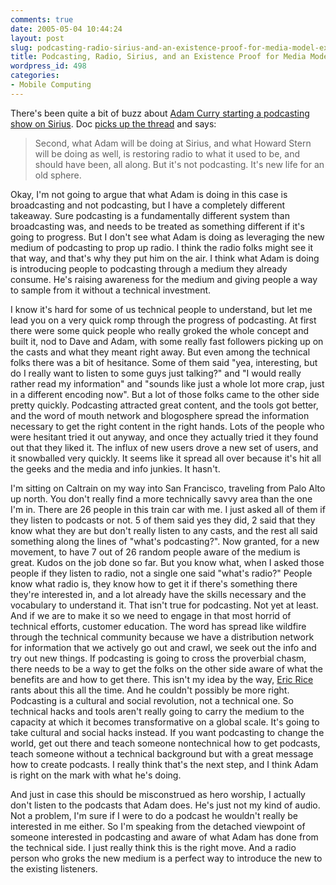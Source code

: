 ```yaml
---
comments: true
date: 2005-05-04 10:44:24
layout: post
slug: podcasting-radio-sirius-and-an-existence-proof-for-media-model-experimentation
title: Podcasting, Radio, Sirius, and an Existence Proof for Media Model Experimentation
wordpress_id: 498
categories:
- Mobile Computing
---
```


There's been quite a bit of buzz about [Adam Curry starting a podcasting show on Sirius](http://www.russellbeattie.com/notebook/1008442.html). Doc [picks up the thread](http://doc.weblogs.com/2005/05/03#takingTheFork) and says:




> Second, what Adam will be doing at Sirius, and what Howard Stern will be doing as well, is restoring radio to what it used to be, and should have been, all along. But it's not podcasting. It's new life for an old sphere.




Okay, I'm not going to argue that what Adam is doing in this case is broadcasting and not podcasting, but I have a completely different takeaway. Sure podcasting is a fundamentally different system than broadcasting was, and needs to be treated as something different if it's going to progress. But I don't see what Adam is doing as leveraging the new medium of podcasting to prop up radio. I think the radio folks might see it that way, and that's why they put him on the air. I think what Adam is doing is introducing people to podcasting through a medium they already consume. He's raising awareness for the medium and giving people a way to sample from it without a technical investment.




I know it's hard for some of us technical people to understand, but let me lead you on a very quick romp through the progress of podcasting. At first there were some quick people who really groked the whole concept and built it, nod to Dave and Adam, with some really fast followers picking up on the casts and what they meant right away. But even among the technical folks there was a bit of hesitance. Some of them said "yea, interesting, but do I really want to listen to some guys just talking?" and "I would really rather read my information" and "sounds like just a whole lot more crap, just in a different encoding now". But a lot of those folks came to the other side pretty quickly. Podcasting attracted great content, and the tools got better, and the word of mouth network and blogosphere spread the information necessary to get the right content in the right hands. Lots of the people who were hesitant tried it out anyway, and once they actually tried it they found out that they liked it. The influx of new users drove a new set of users, and it snowballed very quickly. It seems like it spread all over because it's hit all the geeks and the media and info junkies. It hasn't.




I'm sitting on Caltrain on my way into San Francisco, traveling from Palo Alto up north. You don't really find a more technically savvy area than the one I'm in. There are 26 people in this train car with me. I just asked all of them if they listen to podcasts or not. 5 of them said yes they did, 2 said that they know what they are but don't really listen to any casts, and the rest all said something along the lines of "what's podcasting?". Now granted, for a new movement, to have 7 out of 26 random people aware of the medium is great. Kudos on the job done so far. But you know what, when I asked those people if they listen to radio, not a single one said "what's radio?" People know what radio is, they know how to get it if there's something there they're interested in, and a lot already have the skills necessary and the vocabulary to understand it. That isn't true for podcasting. Not yet at least. And if we are to make it so we need to engage in that most horrid of technical efforts, customer education. The word has spread like wildfire through the technical community because we have a distribution network for information that we actively go out and crawl, we seek out the info and try out new things. If podcasting is going to cross the proverbial chasm, there needs to be a way to get the folks on the other side aware of what the benefits are and how to get there. This isn't my idea by the way, [Eric Rice](http://www.ericrice.com) rants about this all the time. And he couldn't possibly be more right. Podcasting is a cultural and social revolution, not a technical one. So technical hacks and tools aren't really going to carry the medium to the capacity at which it becomes transformative on a global scale. It's going to take cultural and social hacks instead. If you want podcasting to change the world, get out there and teach someone nontechnical how to get podcasts, teach someone without a technical background but with a great message how to create podcasts. I really think that's the next step, and I think Adam is right on the mark with what he's doing.




And just in case this should be misconstrued as hero worship, I actually don't listen to the podcasts that Adam does. He's just not my kind of audio. Not a problem, I'm sure if I were to do a podcast he wouldn't really be interested in me either. So I'm speaking from the detached viewpoint of someone interested in podcasting and aware of what Adam has done from the technical side. I just really think this is the right move. And a radio person who groks the new medium is a perfect way to introduce the new to the existing listeners.
